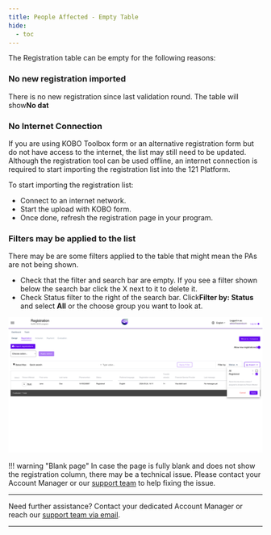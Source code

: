 ```yaml
---
title: People Affected - Empty Table
hide:
  - toc
---
```


The Registration table can be empty for the following reasons:

### **No new registration imported**

There is no new registration since last validation round.
The table will show**No dat**

### **No Internet Connection**

If you are using KOBO Toolbox form or an alternative registration form but do not have access to the internet, the list may still need to be updated.
Although the registration tool can be used offline, an internet connection is required to start importing the registration list into the 121 Platform.

To start importing the registration list:

- Connect to an internet network.
- Start the upload with KOBO form.
- Once done, refresh the registration page in your program.

### **Filters may be applied to the list**

There may be are some filters applied to the table that might mean the PAs are not being shown.

- Check that the filter and search bar are empty. If you see a filter shown below the search bar click the X next to it to delete it.
- Check Status filter to the right of the search bar. Click**Filter by: Status** and select **All** or the choose group you want to look at.

![Filter Status Registered](https://raw.githubusercontent.com/global-121/121-platform/main/e2e/tests/__screenshots__/UserManualScreenshots/userManualScreenshots.spec.ts/FilterFunctionStatusSearch.png)


!!! warning "Blank page"
    In case the page is fully blank and does not show the registration column, there may be a technical issue.
    Please contact your Account Manager or our [support team](mailto:support@121.global) to help fixing the issue.

___
Need further assistance? Contact your dedicated Account Manager or reach our [support team via email](mailto:support@121.global).
___
